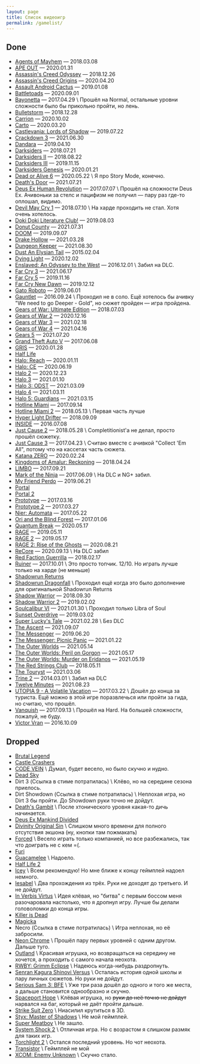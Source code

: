 ```yaml
---
layout: page
title: Список видеоигр
permalink: /gamelist/
---
```


## Done
- [Agents of Mayhem](http://store.steampowered.com/app/304530/Agents_of_Mayhem/) — 2018.03.08
- [APE OUT](https://store.steampowered.com/app/447150/APE_OUT/) — 2020.01.31
- [Assassin's Creed Odyssey](https://store.ubi.com/us/assassins-creed-odyssey-ultimate-edition/5afda8aa6b54a4271407a875.html?lang=en_US) — 2018.12.26
- [Assassin's Creed Origins](https://store.ubi.com/us/assassins-creed--origins-gold-edition/59245fb4adc724ef3f8b456e.html?lang=en_US&edition=Gold%20Edition) — 2020.04.20
- [Assault Android Cactus](http://store.steampowered.com/app/250110/Assault_Android_Cactus/) — 2019.01.08
- [Battletoads](https://www.xbox.com/en-US/games/battletoads) — 2020.09.01
- [Bayonetta](http://store.steampowered.com/app/460790/agecheck) — 2017.04.29 \\
  Прошёл на Normal, остальные уровни сложности было бы прикольно пройти, но лень.
- [Bulletstorm](https://store.steampowered.com/app/501590/Bulletstorm_Full_Clip_Edition/) — 2018.12.28
- [Carrion](https://www.microsoft.com/en-us/p/carrion/9npkknbj258v) — 2020.10.02
- [Carto](https://www.microsoft.com/en-us/p/carto/9nj2xxpjvdrd) — 2020.03.20
- [Castlevania: Lords of Shadow](https://store.steampowered.com/app/234080/Castlevania_Lords_of_Shadow__Ultimate_Edition/) — 2019.07.22
- [Crackdown 3](https://www.microsoft.com/en-us/p/crackdown-3/9nxr6469dm2p) — 2021.06.30
- [Dandara](https://store.steampowered.com/app/612390/Dandara/) — 2019.04.10
- [Darksiders](https://store.steampowered.com/app/462780/Darksiders_Warmastered_Edition/) — 2018.07.21
- [Darksiders II](https://store.steampowered.com/app/388410/Darksiders_II_Deathinitive_Edition/) — 2018.08.22
- [Darksiders III](https://store.steampowered.com/app/606280/Darksiders_III) — 2019.11.15
- [Darksiders Genesis](https://store.steampowered.com/app/710920/Darksiders_Genesis/) — 2020.01.21
- [Dead or Alive 6](https://store.steampowered.com/app/838380/DEAD_OR_ALIVE_6/) — 2020.05.22 \\
  Я про Story Mode, конечно.
- [Death's Door](https://www.microsoft.com/en-us/p/deaths-door-xbox/9ndz7nxff622) — 2021.07.21
- [Deus Ex Human Revolution](http://store.steampowered.com/app/238010/Deus_Ex_Human_Revolution__Directors_Cut/) — 2017.07.07 \\
Прошёл на сложности Deus Ex. Ачивоньки за стелс и пацифизм не получил — пару раз где-то оплошал, видимо.
- [Devil May Cry 1](https://store.steampowered.com/app/631510/Devil_May_Cry_HD_Collection/) — 2018.07.10 \\
На харде проходить не стал. Хотя очень хотелось.
- [Doki Doki Literature Club!](https://store.steampowered.com/app/698780/Doki_Doki_Literature_Club/) — 2019.08.03
- [Donut County](https://www.microsoft.com/en-us/p/donut-county/9n6v2181ghlm) — 2021.07.31
- [DOOM](https://store.steampowered.com/app/379720/DOOM/) — 2019.09.07
- [Drake Hollow](https://www.microsoft.com/en-us/p/drake-hollow/9pgnggwbx1nr) — 2021.03.28
- [Dungeon Keeper](https://www.origin.com/rus/en-us/store/dungeon-keeper/dungeon-keeper) — 2021.08.30
- [Dust An Elysian Tail](http://store.steampowered.com/app/236090/Dust_An_Elysian_Tail/) — 2015.02.04
- [Dying Light](https://www.microsoft.com/en-us/p/dying-light/bxn9lb6r3zpg) — 2020.12.02
- [Enslaved: An Odyssey to the West](http://store.steampowered.com/app/245280/ENSLAVED_Odyssey_to_the_West_Premium_Edition/) — 2016.12.01 \\
  Забил на DLC.
- [Far Cry 3](https://www.microsoft.com/en-us/p/far-cry-3-classic-edition/bv2zvp7pjzwl) — 2021.06.17
- [Far Cry 5](https://store.ubi.com/us/far-cry--5/591567f6ca1a6460388b456a.html?lang=en_US) — 2019.11.16
- [Far Cry New Dawn](https://store.ubi.com/us/far-cry-new-dawn/5bf319696b54a4ddc91e8843.html) — 2019.12.12
- [Gato Roboto](https://store.steampowered.com/app/916730/Gato_Roboto/) — 2019.06.01
- [Gauntlet](http://store.steampowered.com/app/258970/Gauntlet_Slayer_Edition/) — 2016.09.24 \\
  Проходил не в соло. Ещё хотелось бы ачивку "We need to go Deeper - Gold", но сюжет пройден — игра пройдена.
- [Gears of War: Ultimate Edition](https://www.microsoft.com/en-us/p/gears-of-war-ultimate-edition/bqt21vxfs52f) — 2018.07.03
- [Gears of War 2](https://www.microsoft.com/en-us/p/gears-of-war-2/c1sdbnrfxt1d) — 2020.12.16
- [Gears of War 3](https://www.microsoft.com/en-us/p/gears-of-war-3/bpkdqssfq9wv) — 2021.02.18
- [Gears of War 4](https://www.microsoft.com/en-us/p/gears-of-war-4/9nblggh4pbbm) — 2021.04.16
- [Gears 5](https://www.microsoft.com/en-us/p/gears-5/c2kdnlt2h7dm) — 2021.07.20
- [Grand Theft Auto V](http://store.steampowered.com/app/271590/Grand_Theft_Auto_V/) — 2017.06.08
- [GRIS](https://store.steampowered.com/app/683320/GRIS/) — 2020.01.28
- [Half Life](http://store.steampowered.com/app/70/HalfLife/)
- [Halo: Reach](https://store.steampowered.com/app/1064220/Halo_Reach/) — 2020.01.11
- [Halo: CE](https://store.steampowered.com/app/1064221/Halo_Combat_Evolved_Anniversary/) — 2020.06.19
- [Halo 2](https://www.microsoft.com/en-us/p/halo-2-anniversary/9mwmbq1gnk6k) — 2020.12.23
- [Halo 3](https://www.microsoft.com/en-us/p/halo-3/9nn5x5kw23vt) — 2021.01.10
- [Halo 3: ODST](https://www.microsoft.com/en-us/p/halo-3-odst/9p6vzcrgxfmx) — 2021.03.09
- [Halo 4](https://www.microsoft.com/en-us/p/halo-4/9p8cfxzh93ck) — 2021.03.11
- [Halo 5: Guardians](https://www.microsoft.com/en-us/p/halo-5-guardians/brrc2bp0g9p0) — 2021.03.15
- [Hotline Miami](http://store.steampowered.com/app/219150/Hotline_Miami/) — 2017.09.14
- [Hotline Miami 2](http://store.steampowered.com/app/274170/Hotline_Miami_2_Wrong_Number/) — 2018.05.13 \\
  Первая часть лучше
- [Hyper Light Drifter](https://store.steampowered.com/app/257850/Hyper_Light_Drifter/) — 2018.09.09
- [INSIDE](http://store.steampowered.com/app/304430/INSIDE/) — 2016.07.08
- [Just Cause 2](https://store.steampowered.com/app/8190/Just_Cause_2/) — 2018.05.28 \\
  Completitionist'а не делал, просто прошёл сюжетку.
- [Just Cause 3](https://store.steampowered.com/app/225540/Just_Cause_3/) — 2017.04.23 \\
  Считаю вместе с ачивкой "Collect 'Em All", потому что на кассетах часть сюжета.
- [Katana ZERO](https://store.steampowered.com/app/460950/Katana_ZERO/) — 2020.02.24
- [Kingdoms of Amalur: Reckoning](http://store.steampowered.com/app/102500/Kingdoms_of_Amalur_Reckoning/) — 2018.04.24
- [LIMBO](http://store.steampowered.com/app/48000/LIMBO/) — 2017.09.21
- [Mark of the Ninja](http://store.steampowered.com/app/214560/Mark_of_the_Ninja/) — 2017.06.09 \\
  На DLC и NG+ забил.
- [My Friend Perdo](https://store.steampowered.com/app/557340/My_Friend_Pedro/) — 2019.06.21
- [Portal](http://store.steampowered.com/app/400/Portal/)
- [Portal 2](http://store.steampowered.com/app/620/Portal_2/)
- [Prototype](http://store.steampowered.com/app/10150/Prototype/) — 2017.03.16
- [Prototype 2](http://store.steampowered.com/app/115320/Prototype_2/) — 2017.03.27
- [Nier: Automata](http://store.steampowered.com/app/524220/NieRAutomata/) — 2017.05.22
- [Ori and the Blind Forest](http://store.steampowered.com/app/387290/Ori_and_the_Blind_Forest_Definitive_Edition/) — 2017.01.06
- [Quantum Break](https://store.steampowered.com/app/474960/Quantum_Break/) — 2020.05.17
- [RAGE](https://store.steampowered.com/app/9200/RAGE/) — 2019.05.11
- [RAGE 2](https://store.steampowered.com/app/548570/RAGE_2/) — 2019.05.17
- [RAGE 2: Rise of the Ghosts](https://store.steampowered.com/app/548570/RAGE_2/) — 2020.08.21
- [ReCore](https://www.microsoft.com/en-us/p/recore/9nblggh1z6fq) — 2020.09.13 \\
  На DLC забил
- [Red Faction Guerrilla](http://store.steampowered.com/app/20500/Red_Faction_Guerrilla_Steam_Edition/) — 2018.02.17
- [Ruiner](http://store.steampowered.com/app/464060/RUINER/) — 2017.10.01 \\
  Это просто топчик. 12/10. Но играть лучше только на харде (не меньше)
- [Shadowrun Returns](http://store.steampowered.com/app/234650/Shadowrun_Returns/)
- [Shadowrun Dragonfall](http://store.steampowered.com/app/300550/Shadowrun_Dragonfall__Directors_Cut/) \\
  Проходил ещё когда это было дополнение для оригинальной Shadowrun Returns
- [Shadow Warrior](https://store.steampowered.com/app/233130/Shadow_Warrior/) — 2018.09.30
- [Shadow Warrior 2](https://store.steampowered.com/app/324800/Shadow_Warrior_2/) — 2019.02.02
- [Soulcalibur VI](https://www.microsoft.com/en-us/p/soulcalibur-vi/c3v22fqd8n84) — 2021.01.30 \\
  Проходил только Libra of Soul
- [Sunset Overdrive](https://store.steampowered.com/app/847370/Sunset_Overdrive/) — 2019.03.02
- [Super Lucky's Tale](https://www.microsoft.com/en-us/p/super-luckys-tale/9plmgfwcfz9g) — 2021.02.28 \\
  Без DLC
- [The Ascent](https://www.microsoft.com/en-us/p/the-ascent/c27ql5jbkq8m) — 2021.09.07
- [The Messenger](https://store.steampowered.com/app/764790/The_Messenger/) — 2019.06.20
- [The Messenger: Picnic Panic](https://www.microsoft.com/en-us/p/the-messenger-picnic-panic/9n420xndblfh) — 2021.01.22
- [The Outer Worlds](https://www.microsoft.com/en-us/p/the-outer-worlds/bvtkn6cq8w5f) — 2021.05.14
- [The Outer Worlds: Peril on Gorgon](https://www.microsoft.com/en-us/p/the-outer-worlds-peril-on-gorgon/9n14mstxdfkl) — 2021.05.17
- [The Outer Worlds: Murder on Eridanos](https://www.microsoft.com/en-us/p/the-outer-worlds-murder-on-eridanos/9p9m9qllphll) — 2021.05.19
- [The Red Strings Club](https://store.steampowered.com/app/589780/The_Red_Strings_Club/) — 2018.05.11
- [The Touryst](https://www.microsoft.com/en-us/p/the-touryst/9n9w1jk1x5qj) — 2021.03.06
- [Trine 2](http://store.steampowered.com/app/35720/Trine_2_Complete_Story/) — 2014.03.01 \\
  Забил на DLC
- [Twelve Minutes](https://www.microsoft.com/en-us/p/twelve-minutes/9p55tjkcl1bc) — 2021.08.23
- [UTOPIA 9 - A Volatile Vacation](http://store.steampowered.com/app/405000/UTOPIA_9__A_Volatile_Vacation/) — 2017.03.22 \\
  Дошёл до конца за туриста. Ещё можно в этой игре поразвлечься или пройти за гида, но считаю, что прошёл.
- [Vanquish](http://store.steampowered.com/app/460810/Vanquish/) — 2017.09.13 \\
  Прошёл на Hard. На большей сложности, пожалуй, не буду.
- [Victor Vran](http://store.steampowered.com/app/345180/Victor_Vran_ARPG/) — 2016.10.09

## Dropped
- [Brutal Legend](http://store.steampowered.com/app/225260/Brutal_Legend/)
- [Castle Crashers](http://store.steampowered.com/app/204360/Castle_Crashers/)
- [CODE VEIN](https://store.steampowered.com/app/678960/CODE_VEIN/) \\
  Думал, будет весело, но было скучно и нудно.
- [Dead Sky](http://store.steampowered.com/app/259700/Dead_Sky/)
- Dirt 3 (Ссылка в стиме потратилась) \\
  Клёво, но на середине сезона приелось.
- Dirt Showdown (Ссылка в стиме потратилась) \\
  Неплохая игра, но Dirt 3 бы пройти. До Showdown руки точно не дойдут.
- [Death's Gambit](https://www.microsoft.com/en-us/p/deaths-gambit/9mv537xvlvxr) \\
  После хтонического уровня какая-то дичь начинается.
- [Deus Ex Mankind Divided](http://store.steampowered.com/app/337000/Deus_Ex_Mankind_Divided/)
- [Divinity Original Sin](http://store.steampowered.com/app/373420/Divinity_Original_Sin__Enhanced_Edition/) \\
  Слишком много времени для полного отсутствия экшона (ну, кнопки там пожмакать)
- [Forced](http://store.steampowered.com/app/249990/FORCED_Slightly_Better_Edition/) \\
  Весело играть только компанией, но все разбежались, так что доиграть не с кем =(.
- [Furi](http://store.steampowered.com/app/423230/Furi/)
- [Guacamelee](http://store.steampowered.com/app/275390/Guacamelee_Super_Turbo_Championship_Edition/) \\
  Надоело.
- [Half Life 2](http://store.steampowered.com/app/220/HalfLife_2/)
- [Icey](http://store.steampowered.com/app/553640/ICEY/) \\
  Всем рекомендую! Но мне ближе к концу геймплей надоел немного.
- [Iesabel](http://store.steampowered.com/app/248710/Iesabel/) \\
  Два прохождения из трёх. Руки не доходят до третьего. И не дойдут.
- [In Verbis Virtus](http://store.steampowered.com/app/242840/In_Verbis_Virtus/) \\
  Идея клёвая, но "битва" с первым боссом меня разочаровала настолько, что я дропнул игру. Лучше бы делали головоломки до конца игры.
- [Killer is Dead](https://store.steampowered.com/app/261110/Killer_is_Dead__Nightmare_Edition/)
- [Magicka](http://store.steampowered.com/app/42910/Magicka/)
- Necro (Ссылка в стиме потратилась) \\
  Игра неплохая, но её забросили.
- [Neon Chrome](http://store.steampowered.com/app/428750/Neon_Chrome/) \\
  Прошёл пару первых уровней с одним другом. Дальше туго.
- [Outland](http://store.steampowered.com/app/305050/Outland/) \\
  Красивая игрушка, но возвращаться на середину не хочется, а проходить с самого начала неохота.
- [RWBY: Grimm Eclipse](http://store.steampowered.com/app/418340/RWBY_Grimm_Eclipse/) \\
  Надеюсь когда-нибудь раздропнуть.
- [Senran Kagura Shinovi Versus](http://store.steampowered.com/app/411830/SENRAN_KAGURA_SHINOVI_VERSUS/) \\
  Осталась история одной школы и пару личных сюжетов. Но руки не дойдут.
- [Serious Sam 3: BFE](http://store.steampowered.com/app/41070/Serious_Sam_3_BFE/) \\
  Уже три раза дошёл до одного и того же места, а дальше становится однообразно и скучно.
- [Spaceport Hope](http://store.steampowered.com/app/394540/Spaceport_Hope/) \\
  Клёвая игрушка, но ~~руки до неё точно не дойдут~~ нарвался на баг, который не даёт пройти дальше.
- [Strike Suit Zero](http://store.steampowered.com/app/209540/Strike_Suit_Zero/) \\
  Ниасилил крутиться в 3D.
- [Styx: Master of Shadows](http://store.steampowered.com/app/242640/Styx_Master_of_Shadows/) \\
  Не мой геймплей.
- [Super Meatboy](http://store.steampowered.com/app/40800/Super_Meat_Boy/) \\
  Не зашло.
- [System Shock 2](http://store.steampowered.com/app/238210/System_Shock_2/) \\
  Отличная игра. Но с возрастом я слишком размяк для таких игр.
- [Torchlight 2](http://store.steampowered.com/app/200710/Torchlight_II/) \\
  Остался последний уровень. Но чот неохота.
- [Transistor](http://store.steampowered.com/app/237930/Transistor/) \\
  Геймплей не мой
- [XCOM: Enemy Unknown](http://store.steampowered.com/app/200510/XCOM_Enemy_Unknown/) \\
  Скучно стало.
